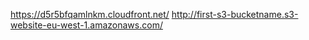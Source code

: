 https://d5r5bfqamlnkm.cloudfront.net/
http://first-s3-bucketname.s3-website-eu-west-1.amazonaws.com/
